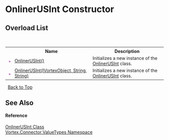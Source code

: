 # OnlinerUSInt Constructor 
 


## Overload List
&nbsp;<table><tr><th></th><th>Name</th><th>Description</th></tr><tr><td>![Public method](media/pubmethod.gif "Public method")</td><td><a href="M_Vortex_Connector_ValueTypes_OnlinerUSInt__ctor.md">OnlinerUSInt()</a></td><td>
Initializes a new instance of the <a href="T_Vortex_Connector_ValueTypes_OnlinerUSInt.md">OnlinerUSInt</a> class.</td></tr><tr><td>![Public method](media/pubmethod.gif "Public method")</td><td><a href="M_Vortex_Connector_ValueTypes_OnlinerUSInt__ctor_1.md">OnlinerUSInt(IVortexObject, String, String)</a></td><td>
Initializes a new instance of the <a href="T_Vortex_Connector_ValueTypes_OnlinerUSInt.md">OnlinerUSInt</a> class.</td></tr></table>&nbsp;
<a href="#onlinerusint-constructor">Back to Top</a>

## See Also


#### Reference
<a href="T_Vortex_Connector_ValueTypes_OnlinerUSInt.md">OnlinerUSInt Class</a><br /><a href="N_Vortex_Connector_ValueTypes.md">Vortex.Connector.ValueTypes Namespace</a><br />